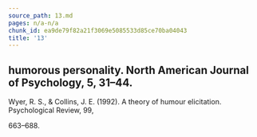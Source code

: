 ```yaml
---
source_path: 13.md
pages: n/a-n/a
chunk_id: ea9de79f82a21f3069e5085533d85ce70ba04043
title: '13'
---
```

## humorous personality. North American Journal of Psychology, 5, 31–44.

Wyer, R. S., & Collins, J. E. (1992). A theory of humour elicitation. Psychological Review, 99,

663–688.
